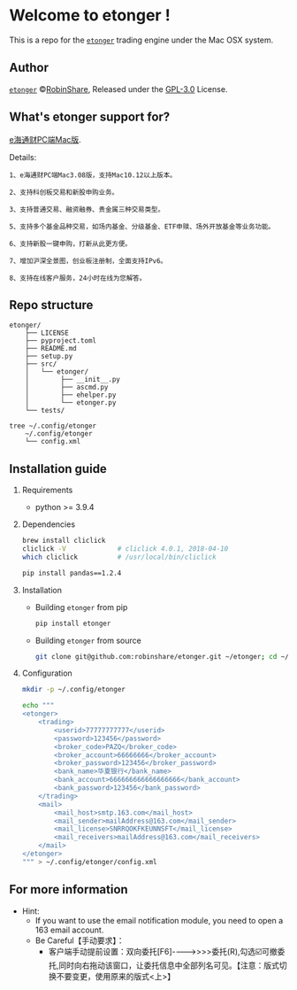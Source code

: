 # Welcome to etonger !

This is a repo for the [`etonger`](https://github.com/robinshare/etonger) trading engine under the Mac OSX system.

## Author
[`etonger`](https://github.com/robinshare/etonger) ©[RobinShare](https://github.com/robinshare), Released under the [GPL-3.0](./LICENSE) License.

## What's etonger support for?
[e海通财PC端Mac版](https://download.htsec.com/ChannelHome/4051009/4051213/index_2.shtml).

Details:

```
1、e海通财PC端Mac3.08版，支持Mac10.12以上版本。

2、支持科创板交易和新股申购业务。

3、支持普通交易、融资融券、贵金属三种交易类型。

5、支持多个基金品种交易，如场内基金、分级基金、ETF申赎、场外开放基金等业务功能。

6、支持新股一键申购，打新从此更方便。

7、增加沪深全景图，创业板注册制，全面支持IPv6。

8、支持在线客户服务，24小时在线为您解答。

```


## Repo structure
```
etonger/
    ├── LICENSE
    ├── pyproject.toml
    ├── README.md
    ├── setup.py  
    ├── src/
    │   └── etonger/
    │        ├── __init__.py
    │        ├── ascmd.py
    │        ├── ehelper.py             
    │        └── etonger.py
    └── tests/

tree ~/.config/etonger
    ~/.config/etonger
    └── config.xml
```

## Installation guide
1. Requirements
    - python >= 3.9.4

2. Dependencies

    ```bash
    brew install cliclick
    cliclick -V             # cliclick 4.0.1, 2018-04-10
    which cliclick          # /usr/local/bin/cliclick

    pip install pandas==1.2.4
    ```

3. Installation
   - Building `etonger` from pip
   
       ```bash
       pip install etonger
       ```

   - Building `etonger` from source
   
       ```bash
       git clone git@github.com:robinshare/etonger.git ~/etonger; cd ~/etonger; python setup.py install; rm -rf ~/etonger
       ```

4. Configuration

    ```bash
    mkdir -p ~/.config/etonger

    echo """
    <etonger>
        <trading>
            <userid>77777777777</userid>
            <password>123456</password>
            <broker_code>PAZQ</broker_code>
            <broker_account>66666666</broker_account>
            <broker_password>123456</broker_password>
            <bank_name>华夏银行</bank_name>
            <bank_account>666666666666666666</bank_account>
            <bank_password>123456</bank_password>
        </trading>
        <mail>
            <mail_host>smtp.163.com</mail_host>
            <mail_sender>mailAddress@163.com</mail_sender>
            <mail_license>SNRRQOKFKEUNNSFT</mail_license>
            <mail_receivers>mailAddress@163.com</mail_receivers>
        </mail>
    </etonger>
    """ > ~/.config/etonger/config.xml
    ```

## For more information
- Hint:
    - If you want to use the email notification module, you need to open a 163 email account.
    - Be Careful【手动要求】：
       - 客户端手动提前设置：双向委托[F6]---->>>>委托(R),勾选☑️可撤委托,同时向右拖动该窗口，让委托信息中全部列名可见。【注意：版式切换不要变更，使用原来的版式<上>】
